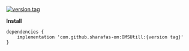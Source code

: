 [![version tag](https://jitpack.io/v/sharafas-om/OMSUtill.svg)](https://jitpack.io/#sharafas-om/OMSUtill)

**Install**

    dependencies {
    	implementation 'com.github.sharafas-om:OMSUtill:{version tag}'
    }

